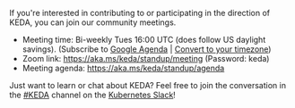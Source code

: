 If you're interested in contributing to or participating in the direction of KEDA, you can join our community meetings.

* Meeting time: Bi-weekly Tues 16:00 UTC (does follow US daylight savings). (Subscribe to [Google Agenda](https://aka.ms/keda/standup/calendar) | [Convert to your timezone](https://dateful.com/time-zone-converter?t=04:00%20pm&tz=UTC))
* Zoom link: https://aka.ms/keda/standup/meeting (Password: keda)
* Meeting agenda: https://aka.ms/keda/standup/agenda

Just want to learn or chat about KEDA? Feel free to join the conversation in the [#KEDA](https://kubernetes.slack.com/messages/CKZJ36A5D) channel on the [Kubernetes Slack](https://slack.k8s.io)!
